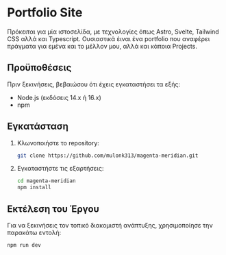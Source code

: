 
# Portfolio Site

Πρόκειται για μία ιστοσελίδα, με τεχνολογίες όπως Astro, Svelte, Tailwind CSS αλλά και Typescript. 
Ουσιαστικά έιναι ένα portfolio που αναφέρει πράγματα για εμένα και το μέλλον μου, αλλά και κάποια Projects.

## Προϋποθέσεις

Πριν ξεκινήσεις, βεβαιώσου ότι έχεις εγκαταστήσει τα εξής:

- Node.js (εκδόσεις 14.x ή 16.x)
- npm

## Εγκατάσταση

1. Κλωνοποιήστε το repository:
   ```bash
   git clone https://github.com/mulonk313/magenta-meridian.git
   ```
2. Εγκαταστήστε τις εξαρτήσεις:
   ```bash
   cd magenta-meridian
   npm install
   ```

## Εκτέλεση του Έργου

Για να ξεκινήσεις τον τοπικό διακομιστή ανάπτυξης, χρησιμοποίησε την παρακάτω εντολή:
```bash
npm run dev
